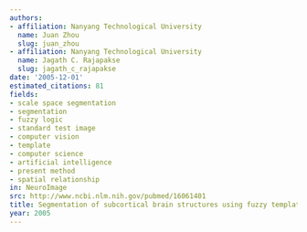 ```yaml
---
authors:
- affiliation: Nanyang Technological University
  name: Juan Zhou
  slug: juan_zhou
- affiliation: Nanyang Technological University
  name: Jagath C. Rajapakse
  slug: jagath_c_rajapakse
date: '2005-12-01'
estimated_citations: 81
fields:
- scale space segmentation
- segmentation
- fuzzy logic
- standard test image
- computer vision
- template
- computer science
- artificial intelligence
- present method
- spatial relationship
in: NeuroImage
src: http://www.ncbi.nlm.nih.gov/pubmed/16061401
title: Segmentation of subcortical brain structures using fuzzy templates
year: 2005
---
```

